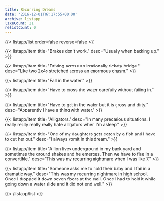 ```yaml
---
title: Recurring Dreams
date: '2016-12-01T07:17:55+00:00'
archive: listapp
likeCount: 21
relistCount: 0
---
```


{{< listapp/list order=false reverse=false >}}

   {{< listapp/item title="Brakes don't work."
      desc="Usually when backing up." >}}

   {{< listapp/item title="Driving across an irrationally rickety bridge."
      desc="Like two 2x4s stretched across an enormous chasm." >}}

   {{< listapp/item title="Fall in the water." >}}

   {{< listapp/item title="Have to cross the water carefully without falling in." >}}

   {{< listapp/item title="Have to get in the water but it is gross and dirty."
      desc="Apparently I have a thing with water." >}}

   {{< listapp/item title="Alligators."
      desc="In many precarious situations. I really really really really hate alligators when I'm asleep." >}}

   {{< listapp/item title="One of my daughters gets eaten by a fish and I have to cut her out."
      desc="I always vomit in this dream." >}}

   {{< listapp/item title="A lion lives underground in my back yard and sometimes the ground shakes and he emerges. Then we have to flee in a convertIble."
      desc="This was my recurring nightmare when I was like 7." >}}

   {{< listapp/item title="Someone asks me to hold their baby and I fail in a dramatic way."
      desc="This was my recurring nightmare in high school. Once I dropped it down seven floors at the mall. Once I had to hold it while going down a water slide and it did not end well." >}}

{{< /listapp/list >}}

